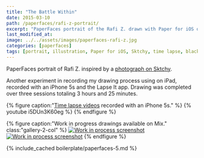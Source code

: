 ```yaml
---
title: "The Battle Within"
date: 2015-03-10
path: /paperfaces/rafi-z-portrait/
excerpt: "PaperFaces portrait of the Rafi Z. drawn with Paper for iOS on an iPad."
last_modified_at: 
image: ../../assets/images/paperfaces-rafi-z.jpg
categories: [paperfaces]
tags: [portrait, illustration, Paper for iOS, Sktchy, time lapse, black and white]
---
```


PaperFaces portrait of Rafi Z. inspired by a [photograph on Sktchy](https://sktchy.com/WsDAeD).

Another experiment in recording my drawing process using on iPad, recorded with an iPhone 5s and the Lapse It app. Drawing was completed over three sessions totaling 3 hours and 25 minutes.

{% figure caption:"[Time lapse videos](https://www.youtube.com/watch?v=9RTXF6wLMjw&list=PLaLqP2ipMLc6UugVLyTwWTiFtmmZzj7ao) recorded with an iPhone 5s." %}
{% youtube i5DUn3K60eg %}
{% endfigure %}

{% figure caption:"Work in progress drawings available on Mix." class:"gallery-2-col" %}
[![Work in process screenshot](../../assets/images/paperfaces-rafi-z-process-1-600.jpg)](https://mix.fiftythree.com/11098-Michael-Rose/2359890) [![Work in process screenshot](../../assets/images/paperfaces-rafi-z-process-2-600.jpg)](https://mix.fiftythree.com/11098-Michael-Rose/2370683)
{% endfigure %}

{% include_cached boilerplate/paperfaces-5.md %}
